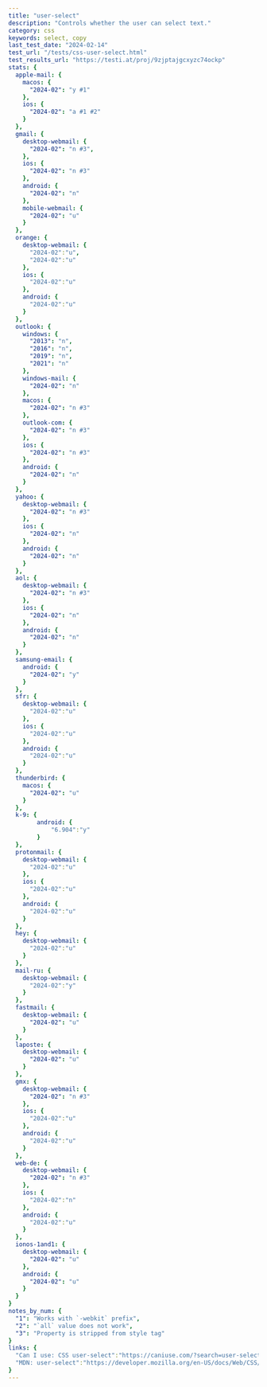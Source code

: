 ```yaml
---
title: "user-select"
description: "Controls whether the user can select text."
category: css
keywords: select, copy
last_test_date: "2024-02-14"
test_url: "/tests/css-user-select.html"
test_results_url: "https://testi.at/proj/9zjptajgcxyzc74ockp"
stats: {
  apple-mail: {
    macos: {
      "2024-02": "y #1"
    },
    ios: {
      "2024-02": "a #1 #2"
    }
  },
  gmail: {
    desktop-webmail: {
      "2024-02": "n #3",
    },
    ios: {
      "2024-02": "n #3"
    },
    android: {
      "2024-02": "n"
    },
    mobile-webmail: {
      "2024-02": "u"
    }
  },
  orange: {
    desktop-webmail: {
      "2024-02":"u",
      "2024-02":"u"
    },
    ios: {
      "2024-02":"u"
    },
    android: {
      "2024-02":"u"
    }
  },
  outlook: {
    windows: {
      "2013": "n",
      "2016": "n",
      "2019": "n",
      "2021": "n"
    },
    windows-mail: {
      "2024-02": "n"
    },
    macos: {
      "2024-02": "n #3"
    },
    outlook-com: {
      "2024-02": "n #3"
    },
    ios: {
      "2024-02": "n #3"
    },
    android: {
      "2024-02": "n"
    }
  },
  yahoo: {
    desktop-webmail: {
      "2024-02": "n #3"
    },
    ios: {
      "2024-02": "n"
    },
    android: {
      "2024-02": "n"
    }
  },
  aol: {
    desktop-webmail: {
      "2024-02": "n #3"
    },
    ios: {
      "2024-02": "n"
    },
    android: {
      "2024-02": "n"
    }
  },
  samsung-email: {
    android: {
      "2024-02": "y"
    }
  },
  sfr: {
    desktop-webmail: {
      "2024-02":"u"
    },
    ios: {
      "2024-02":"u"
    },
    android: {
      "2024-02":"u"
    }
  },
  thunderbird: {
    macos: {
      "2024-02": "u"
    }
  },
  k-9: {
		android: {
			"6.904":"y"
		}
  },
  protonmail: {
    desktop-webmail: {
      "2024-02":"u"
    },
    ios: {
      "2024-02":"u"
    },
    android: {
      "2024-02":"u"
    }
  },
  hey: {
    desktop-webmail: {
      "2024-02":"u"
    }
  },
  mail-ru: {
    desktop-webmail: {
      "2024-02":"y"
    }
  },
  fastmail: {
    desktop-webmail: {
      "2024-02": "u"
    }
  },
  laposte: {
    desktop-webmail: {
      "2024-02": "u"
    }
  },
  gmx: {
    desktop-webmail: {
      "2024-02": "n #3"
    },
    ios: {
      "2024-02":"u"
    },
    android: {
      "2024-02":"u"
    }
  },
  web-de: {
    desktop-webmail: {
      "2024-02": "n #3"
    },
    ios: {
      "2024-02":"n"
    },
    android: {
      "2024-02":"u"
    }
  },
  ionos-1and1: {
    desktop-webmail: {
      "2024-02": "u"
    },
    android: {
      "2024-02": "u"
    }
  }
}
notes_by_num: {
  "1": "Works with `-webkit` prefix",
  "2": "`all` value does not work",
  "3": "Property is stripped from style tag"
}
links: {
  "Can I use: CSS user-select":"https://caniuse.com/?search=user-select",
  "MDN: user-select":"https://developer.mozilla.org/en-US/docs/Web/CSS/user-select"
}
---
```

